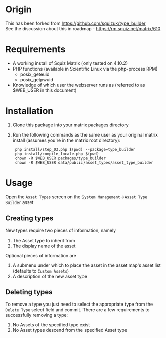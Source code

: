# Origin
This has been forked from https://github.com/squizuk/type_builder  
See the discussion about this in roadmap - https://rm.squiz.net/matrix/610

# Requirements
* A working install of Squiz Matrix (only tested on 4.10.2)
* PHP functions (available in Scientific Linux via the php-process RPM)
	* posix_geteuid
	* posix_getpwuid
* Knowledge of which user the webserver runs as (referred to as $WEB_USER in this document)

# Installation
1. Clone this package into your matrix packages directory
1. Run the following commands as the same user as your original matrix install (assumes you're in the matrix root directory):

		php install/step_03.php $(pwd) --package=type_builder
		php install/compile_locale.php $(pwd)
		chown -R $WEB_USER packages/type_builder
		chown -R $WEB_USER data/public/asset_types/asset_type_builder

# Usage
Open the `Asset Types` screen on the `System Management`->`Asset Type Builder` asset

## Creating types
New types require two pieces of information, namely

1. The Asset type to inherit from
1. The display name of the asset

Optional pieces of information are

1. A submenu under which to place the asset in the asset map's asset list (defaults to `Custom Assets`)
1. A description of the new asset type

## Deleting types
To remove a type you just need to select the appropriate type from the `Delete Type` select field and commit.  There are a few requirements to successfully removing a type:

1. No Assets of the specified type exist
1. No Asset types descend from the specified Asset type


